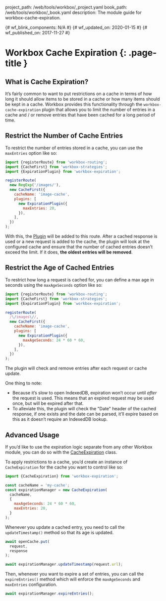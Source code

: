 project_path: /web/tools/workbox/_project.yaml
book_path: /web/tools/workbox/_book.yaml
description: The module guide for workbox-cache-expiration.

{# wf_blink_components: N/A #}
{# wf_updated_on: 2020-01-15 #}
{# wf_published_on: 2017-11-27 #}

# Workbox Cache Expiration {: .page-title }

## What is Cache Expiration?

It’s fairly common to want to put restrictions on a cache in terms of how long
it should allow items to be stored in a cache or how many items should be kept
in a cache. Workbox provides this functionality through the
`workbox-cache-expiration` plugin that allows you to limit the number of
entries in a cache and / or remove entries that have been cached for a long
period of time.

## Restrict the Number of Cache Entries

To restrict the number of entries stored in a cache, you can use the
`maxEntries` option like so:

```javascript
import {registerRoute} from 'workbox-routing';
import {CacheFirst} from 'workbox-strategies';
import {ExpirationPlugin} from 'workbox-expiration';

registerRoute(
  new RegExp('/images/'),
  new CacheFirst({
    cacheName: 'image-cache',
    plugins: [
      new ExpirationPlugin({
        maxEntries: 20,
      }),
    ],
  })
);
```

With this, the
[Plugin](/web/tools/workbox/reference-docs/latest/module-workbox-expiration.ExpirationPlugin)
will be added to this route. After a cached response is used or a new request
is added to the cache, the plugin will look at the configured cache and ensure
that the number of cached entries doesn’t exceed the limit. If it does,
**the oldest entries will be removed**.

## Restrict the Age of Cached Entries

To restrict how long a request is cached for, you can define a max age in
seconds using the `maxAgeSeconds` option like so:

```javascript
import {registerRoute} from 'workbox-routing';
import {CacheFirst} from 'workbox-strategies';
import {ExpirationPlugin} from 'workbox-expiration';

registerRoute(
  /\/images\//,
  new CacheFirst({
    cacheName: 'image-cache',
    plugins: [
      new ExpirationPlugin({
        maxAgeSeconds: 24 * 60 * 60,
      }),
    ],
  })
);
```

The plugin will check and remove entries after each request or cache update.

One thing to note:

- Because it’s slow to open IndexedDB, expiration won’t occur until
*after* the request is used. This means that an expired request may be
used once, but will be expired after that.
- To alleviate this, the plugin will check the "Date" header of the cached
response, if one exists and the date can be parsed, it’ll expire based on this
as it doesn’t require an IndexedDB lookup.

## Advanced Usage

If you’d like to use the expiration logic separate from any other Workbox
module, you can do so with the
[CacheExpiration](/web/tools/workbox/reference-docs/latest/module-workbox-expiration.CacheExpiration)
class.

To apply restrictions to a cache, you’d create an instance of `CacheExpiration`
for the cache you want to control like so:

```javascript
import {CacheExpiration} from 'workbox-expiration';

const cacheName = 'my-cache';
const expirationManager = new CacheExpiration(
  cacheName,
  {
    maxAgeSeconds: 24 * 60 * 60,
    maxEntries: 20,
  }
);
```

Whenever you update a cached entry, you need to call the `updateTimestamp()`
method so that its age is updated.

```javascript
await openCache.put(
  request,
  response
);

await expirationManager.updateTimestamp(request.url);
```

Then, whenever you want to expire a set of entries, you can call the
`expireEntries()` method which will enforce the `maxAgeSeconds` and
`maxEntries` configuration.

```javascript
await expirationManager.expireEntries();
```
